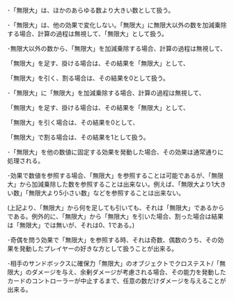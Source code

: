 
･「無限大」は、ほかのあらゆる数より大きい数として扱う。

･「無限大」は、他の効果で変化しない。「無限大」に無限大以外の数を加減乗除する場合、計算の過程は無視して、「無限大」として扱う。

･無限大以外の数から、「無限大」を加減乗除する場合、計算の過程は無視して、

「無限大」を足す、掛ける場合は、その結果を「無限大」として、

「無限大」を引く、割る場合は、その結果を0として扱う。

･「無限大」に「無限大」を加減乗除する場合、計算の過程は無視して、

「無限大」を足す、掛ける場合は、その結果を「無限大」として、

「無限大」を引く場合は、その結果を0として、

「無限大」で割る場合は、その結果を1として扱う。

･「無限大」を他の数値に固定する効果を発動した場合、その効果は通常通りに処理される。

･効果で数値を参照する場合、「無限大」を参照することは可能であるが、「無限大」から加減乗除した数を参照することは出来ない。例えば、「無限大より1大きい数」「無限大より5小さい数」などを参照することは出来ない。

(上記より、「無限大」から何を足しても引いても、それは「無限大」であるからである。例外的に、「無限大」から「無限大」を引いた場合、割った場合は結果は「無限大」では無いが、それは0、1である。)

･奇偶を問う効果で「無限大」を参照する時、それは奇数、偶数のうち、その効果を発動したプレイヤーの好きな方として扱うことが出来る。

･相手のサンドボックスに確保力「無限大」のオブジェクトでクロステスト/「無限大」のダメージを与え、余剰ダメージが考慮される場合、その能力を発動したカードのコントローラーが中止するまで、任意の数だけダメージを与えることが出来る。
